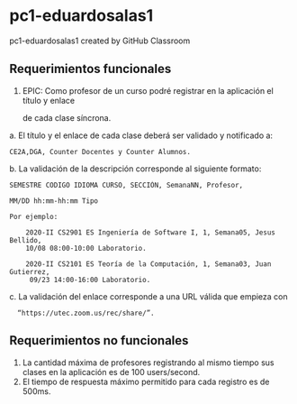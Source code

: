 # pc1-eduardosalas1
pc1-eduardosalas1 created by GitHub Classroom
## Requerimientos funcionales
1. EPIC: Como profesor de un curso podré registrar en la aplicación el título y enlace

    de cada clase síncrona.
    
  a. El título y el enlace de cada clase deberá ser validado y notificado a: 
  
    CE2A,DGA, Counter Docentes y Counter Alumnos.
    
  b. La validación de la descripción corresponde al siguiente formato:
  
    SEMESTRE CODIGO IDIOMA CURSO, SECCIÓN, SemanaNN, Profesor,
    
    MM/DD hh:mm-hh:mm Tipo
    
    Por ejemplo:
    
        2020-II CS2901 ES Ingeniería de Software I, 1, Semana05, Jesus Bellido,
        10/08 08:00-10:00 Laboratorio.
        
        2020-II CS2101 ES Teoría de la Computación, 1, Semana03, Juan Gutierrez,
         09/23 14:00-16:00 Laboratorio.
         
   c. La validación del enlace corresponde a una URL válida que empieza con
   
      “https://utec.zoom.us/rec/share/”.
      
## Requerimientos no funcionales

   1. La cantidad máxima de profesores registrando al mismo tiempo sus clases en la
      aplicación es de 100 users/second.
   2. El tiempo de respuesta máximo permitido para cada registro es de 500ms.
